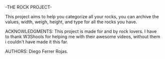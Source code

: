 -THE ROCK PROJECT-

This project aims to help you categorize all your rocks, you can archive the values, width, weigh, height, and type for all the rocks you have.

ACKNOWLEDGMENTS:
This project is made for and by rock lovers.
I have to thank W3Shools for helping me with their awesome videos, without them i couldn't have made it this far.

AUTHORS:
Diego Ferrer Rojas.
